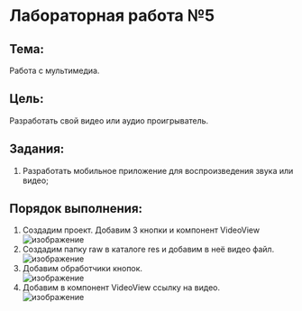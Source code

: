 # Лабораторная работа №5
## Тема:
Работа с мультимедиа.
## Цель:
Разработать свой видео или аудио проигрыватель.
## Задания:
1.	Разработать мобильное приложение для воспроизведения звука или видео;
## Порядок выполнения:
1. Создадим проект. Добавим 3 кнопки и компонент VideoView  
![изображение](https://user-images.githubusercontent.com/79984303/134461670-f640f785-2cfe-4316-9437-b48f4d74cc7d.png)  
2. Создадим папку raw в каталоге res и добавим в неё видео файл.  
![изображение](https://user-images.githubusercontent.com/79984303/134461862-7e7ad146-d2e3-4589-93e5-26c27066986c.png)  
3. Добавим обработчики кнопок.  
![изображение](https://user-images.githubusercontent.com/79984303/134461959-dabb1c21-b317-4c33-a0ca-1e10f06b71c9.png)  
4. Добавим в компонент VideoView ссылку на видео.  
![изображение](https://user-images.githubusercontent.com/79984303/134462052-036544a4-0f66-4431-a0e1-9333cc98fdbc.png)  






